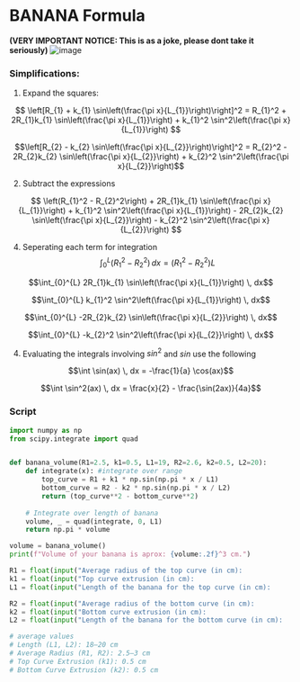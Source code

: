 # BANANA Formula
**(VERY IMPORTANT NOTICE: This is as a joke, please dont take it seriously)**
![image](https://github.com/user-attachments/assets/2f7ded91-9604-4465-b26a-c53510de3fcf)

### Simplifications: 
1. Expand the squares:
   
$$
\left[R_{1} + k_{1} \sin\left(\frac{\pi x}{L_{1}}\right)\right]^2 = R_{1}^2 + 2R_{1}k_{1} \sin\left(\frac{\pi x}{L_{1}}\right) + k_{1}^2 \sin^2\left(\frac{\pi x}{L_{1}}\right)
$$

$$\left[R_{2} - k_{2} \sin\left(\frac{\pi x}{L_{2}}\right)\right]^2 = R_{2}^2 - 2R_{2}k_{2} \sin\left(\frac{\pi x}{L_{2}}\right) + k_{2}^2 \sin^2\left(\frac{\pi x}{L_{2}}\right)$$

2. Subtract the expressions
   
$$
\left(R_{1}^2 - R_{2}^2\right) + 2R_{1}k_{1} \sin\left(\frac{\pi x}{L_{1}}\right) + k_{1}^2 \sin^2\left(\frac{\pi x}{L_{1}}\right) - 2R_{2}k_{2} \sin\left(\frac{\pi x}{L_{2}}\right) - k_{2}^2 \sin^2\left(\frac{\pi x}{L_{2}}\right)
$$

4. Seperating each term for integration
$$\int_{0}^{L} (R_{1}^2 - R_{2}^2) \, dx = (R_{1}^2 - R_{2}^2) L$$

$$\int_{0}^{L} 2R_{1}k_{1} \sin\left(\frac{\pi x}{L_{1}}\right) \, dx$$

$$\int_{0}^{L} k_{1}^2 \sin^2\left(\frac{\pi x}{L_{1}}\right) \, dx$$

$$\int_{0}^{L} -2R_{2}k_{2} \sin\left(\frac{\pi x}{L_{2}}\right) \, dx$$

$$\int_{0}^{L} -k_{2}^2 \sin^2\left(\frac{\pi x}{L_{2}}\right) \, dx$$


4. Evaluating the integrals involving $sin^2$ and $sin$ use the following

$$\int \sin(ax) \, dx = -\frac{1}{a} \cos(ax)$$

$$\int \sin^2(ax) \, dx = \frac{x}{2} - \frac{\sin(2ax)}{4a}$$

### Script
```py
import numpy as np
from scipy.integrate import quad


def banana_volume(R1=2.5, k1=0.5, L1=19, R2=2.6, k2=0.5, L2=20):
    def integrate(x): #integrate over range
        top_curve = R1 + k1 * np.sin(np.pi * x / L1)
        bottom_curve = R2 - k2 * np.sin(np.pi * x / L2)
        return (top_curve**2 - bottom_curve**2)
    
    # Integrate over length of banana
    volume, _ = quad(integrate, 0, L1)
    return np.pi * volume

volume = banana_volume()
print(f"Volume of your banana is aprox: {volume:.2f}^3 cm.")

R1 = float(input("Average radius of the top curve (in cm):              "))
k1 = float(input("Top curve extrusion (in cm):                          "))
L1 = float(input("Length of the banana for the top curve (in cm):       "))

R2 = float(input("Average radius of the bottom curve (in cm):           "))
k2 = float(input("Bottom curve extrusion (in cm):                       "))
L2 = float(input("Length of the banana for the bottom curve (in cm):    "))

# average values
# Length (L1, L2): 18–20 cm
# Average Radius (R1, R2): 2.5–3 cm
# Top Curve Extrusion (k1): 0.5 cm
# Bottom Curve Extrusion (k2): 0.5 cm
```
